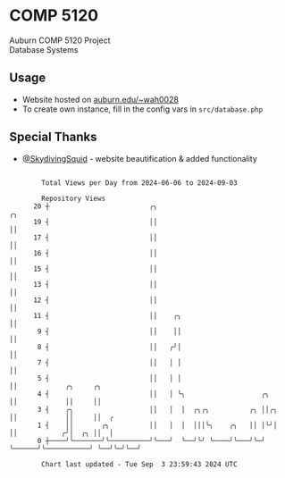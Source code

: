 # COMP 5120
Auburn COMP 5120 Project  
Database Systems

## Usage
- Website hosted on [auburn.edu/~wah0028](https://webhome.auburn.edu/~wah0028/)
- To create own instance, fill in the config vars in `src/database.php`

## Special Thanks
- [@SkydivingSquid](https://github.com/SkydivingSquid) - website beautification & added functionality

```

        Total Views per Day from 2024-06-06 to 2024-09-03

        Repository Views
      20 ┼                         ╭╮                                    ╭╮
      19 ┤                         ││                                    ││
      17 ┤                         ││                                    ││
      16 ┤                         ││                                    ││
      15 ┤                         ││                                    ││
      13 ┤                         ││                                    ││
      12 ┤                         ││                                    ││
      11 ┤                         ││    ╭╮                              ││
       9 ┤                         ││    ││                              ││
       8 ┤                         ││   ╭╯│                              ││
       7 ┤                         ││   │ │                              ││
       5 ┤                         ││   │ │                              ││            ╭╮     ╭╮
       4 ┤                         ││   │ ╰╮                   ╭╮        ││            ││     ││
       3 ┤    ╭╮                   ││   │  │  ╭╮╭╮          ╭╮ ││╭╮      ││            ││     ││  ╭
       1 ┤    ││       ╭╮          ││   │  │  │││╰╮    ╭╮   ││ │╰╯│      ││           ╭╯│  ╭╮ ││  │
       0 ┼────╯╰───────╯╰──────────╯╰───╯  ╰──╯╰╯ ╰────╯╰───╯╰─╯  ╰──────╯╰───────────╯ ╰──╯╰─╯╰──╯

        Chart last updated - Tue Sep  3 23:59:43 2024 UTC
        
```

